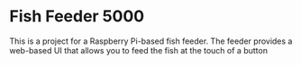 # Fish Feeder 5000

This is a project for a Raspberry Pi-based fish feeder. The feeder provides a web-based UI that allows you to feed the fish at the touch of a button